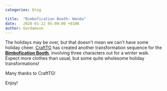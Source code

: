 ```yaml
---
categories: blog

title:  "Bimbofication Booth: Wanda"
date:   2020-01-22 05:00:00 +0100
author: Gardamuse
---
```


The holidays may be over, but that doesn't mean we can't have some holiday cheer. [CraftTG](https://www.youtube.com/channel/UC_Cn3RZ3IDgkFBye-5Ejgvw) has created another transformation sequence for the **[Bimbofication Booth](/bimbo-booth/)**, involving three characters out for a winter walk. Expect more clothes than usual, but some quite wholesome holiday transformations!

Many thanks to CraftTG!

Enjoy!
